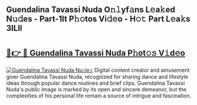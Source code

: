 ## Guendalina Tavassi Nuda O𝚗𝚕yf𝚊ns L𝚎a𝚔ed N𝚞𝚍es - Part-1It P𝚑𝚘tos Vi𝚍𝚎o - H𝚘𝚝 Part L𝚎a𝚔s 3ILll

# <h2><a href="http://kf8qse.oniu.top/?m=Guendalina+Tavassi+Nuda">🔗👉 🔴 Guendalina Tavassi Nuda P𝚑ot𝚘𝚜 V𝚒d𝚎o</a></h2>

[![Guendalina Tavassi Nuda Nu𝚍e𝚜](https://i.imgur.com/0qMVB7G.gif)](http://kf8qse.oniu.top/?m=Guendalina+Tavassi+Nuda)
Digital content creator and amusement giver Guendalina Tavassi Nuda, recognized for sharing dance and lifestyle ideas through popular dance routines and brief clips. Guendalina Tavassi Nuda's public image is marked by its open and sincere demeanor, but the complexities of his personal life remain a source of intrigue and fascination.  
